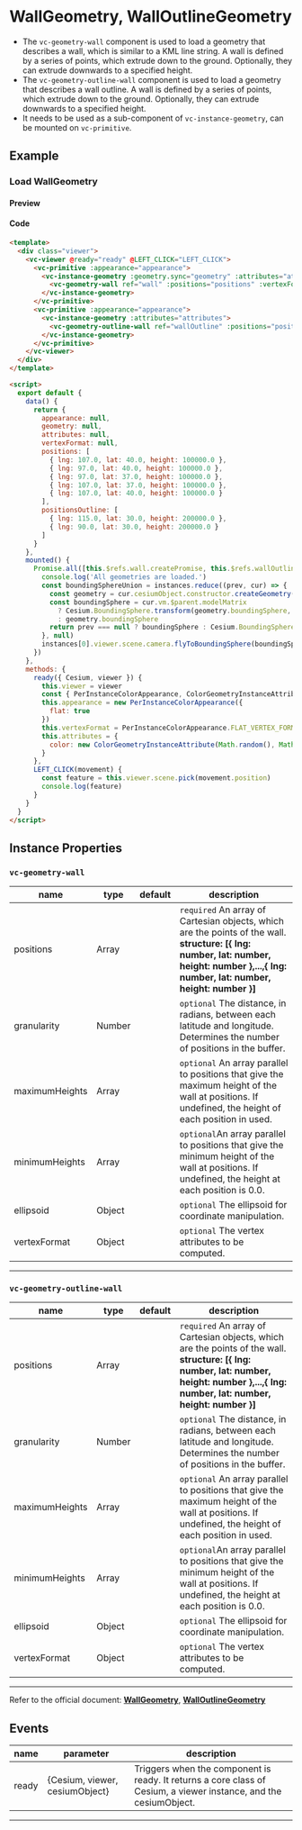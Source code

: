 # WallGeometry, WallOutlineGeometry

- The `vc-geometry-wall` component is used to load a geometry that describes a wall, which is similar to a KML line string. A wall is defined by a series of points, which extrude down to the ground. Optionally, they can extrude downwards to a specified height.
- The `vc-geometry-outline-wall` component is used to load a geometry that describes a wall outline. A wall is defined by a series of points, which extrude down to the ground. Optionally, they can extrude downwards to a specified height.
- It needs to be used as a sub-component of `vc-instance-geometry`, can be mounted on `vc-primitive`.

## Example

### Load WallGeometry

#### Preview

<doc-preview>
  <template>
    <div class="viewer">
      <vc-viewer @ready="ready" @LEFT_CLICK="LEFT_CLICK">
        <vc-primitive :appearance="appearance">
          <vc-instance-geometry :geometry.sync="geometry" :attributes="attributes">
            <vc-geometry-wall ref="wall" :positions="positions" :vertexFormat="vertexFormat"></vc-geometry-wall>
          </vc-instance-geometry>
        </vc-primitive>
        <vc-primitive :appearance="appearance">
          <vc-instance-geometry :attributes="attributes">
            <vc-geometry-outline-wall ref="wallOutline" :positions="positionsOutline"></vc-geometry-outline-wall>
          </vc-instance-geometry>
        </vc-primitive>
      </vc-viewer>
    </div>
  </template>

  <script>
    export default {
      data() {
        return {
          appearance: null,
          geometry: null,
          attributes: null,
          vertexFormat: null,
          positions: [
            { lng: 107.0, lat: 40.0, height: 100000.0 },
            { lng: 97.0, lat: 40.0, height: 100000.0 },
            { lng: 97.0, lat: 37.0, height: 100000.0 },
            { lng: 107.0, lat: 37.0, height: 100000.0 },
            { lng: 107.0, lat: 40.0, height: 100000.0 }
          ],
          positionsOutline: [
            { lng: 115.0, lat: 30.0, height: 200000.0 },
            { lng: 90.0, lat: 30.0, height: 200000.0 }
          ]
        }
      },
      mounted() {
        Promise.all([this.$refs.wall.createPromise, this.$refs.wallOutline.createPromise]).then((instances) => {
          console.log('All geometries are loaded.')
          const boundingSphereUnion = instances.reduce((prev, cur) => {
            const geometry = cur.cesiumObject.constructor.createGeometry(cur.cesiumObject)
            const boundingSphere = cur.vm.$parent.modelMatrix
              ? Cesium.BoundingSphere.transform(geometry.boundingSphere, cur.vm.$parent.modelMatrix)
              : geometry.boundingSphere
            return prev === null ? boundingSphere : Cesium.BoundingSphere.union(prev, boundingSphere)
          }, null)
          instances[0].viewer.scene.camera.flyToBoundingSphere(boundingSphereUnion)
        })
      },
      methods: {
        ready({ Cesium, viewer }) {
          this.viewer = viewer
          const { PerInstanceColorAppearance, ColorGeometryInstanceAttribute } = Cesium
          this.appearance = new PerInstanceColorAppearance({
            flat: true
          })
          this.vertexFormat = PerInstanceColorAppearance.FLAT_VERTEX_FORMAT
          this.attributes = {
            color: new ColorGeometryInstanceAttribute(Math.random(), Math.random(), Math.random(), 0.5)
          }
        },
        LEFT_CLICK(movement) {
          const feature = this.viewer.scene.pick(movement.position)
          console.log(feature)
        }
      }
    }
  </script>
</doc-preview>

#### Code

```html
<template>
  <div class="viewer">
    <vc-viewer @ready="ready" @LEFT_CLICK="LEFT_CLICK">
      <vc-primitive :appearance="appearance">
        <vc-instance-geometry :geometry.sync="geometry" :attributes="attributes">
          <vc-geometry-wall ref="wall" :positions="positions" :vertexFormat="vertexFormat"></vc-geometry-wall>
        </vc-instance-geometry>
      </vc-primitive>
      <vc-primitive :appearance="appearance">
        <vc-instance-geometry :attributes="attributes">
          <vc-geometry-outline-wall ref="wallOutline" :positions="positionsOutline"></vc-geometry-outline-wall>
        </vc-instance-geometry>
      </vc-primitive>
    </vc-viewer>
  </div>
</template>

<script>
  export default {
    data() {
      return {
        appearance: null,
        geometry: null,
        attributes: null,
        vertexFormat: null,
        positions: [
          { lng: 107.0, lat: 40.0, height: 100000.0 },
          { lng: 97.0, lat: 40.0, height: 100000.0 },
          { lng: 97.0, lat: 37.0, height: 100000.0 },
          { lng: 107.0, lat: 37.0, height: 100000.0 },
          { lng: 107.0, lat: 40.0, height: 100000.0 }
        ],
        positionsOutline: [
          { lng: 115.0, lat: 30.0, height: 200000.0 },
          { lng: 90.0, lat: 30.0, height: 200000.0 }
        ]
      }
    },
    mounted() {
      Promise.all([this.$refs.wall.createPromise, this.$refs.wallOutline.createPromise]).then((instances) => {
        console.log('All geometries are loaded.')
        const boundingSphereUnion = instances.reduce((prev, cur) => {
          const geometry = cur.cesiumObject.constructor.createGeometry(cur.cesiumObject)
          const boundingSphere = cur.vm.$parent.modelMatrix
            ? Cesium.BoundingSphere.transform(geometry.boundingSphere, cur.vm.$parent.modelMatrix)
            : geometry.boundingSphere
          return prev === null ? boundingSphere : Cesium.BoundingSphere.union(prev, boundingSphere)
        }, null)
        instances[0].viewer.scene.camera.flyToBoundingSphere(boundingSphereUnion)
      })
    },
    methods: {
      ready({ Cesium, viewer }) {
        this.viewer = viewer
        const { PerInstanceColorAppearance, ColorGeometryInstanceAttribute } = Cesium
        this.appearance = new PerInstanceColorAppearance({
          flat: true
        })
        this.vertexFormat = PerInstanceColorAppearance.FLAT_VERTEX_FORMAT
        this.attributes = {
          color: new ColorGeometryInstanceAttribute(Math.random(), Math.random(), Math.random(), 0.5)
        }
      },
      LEFT_CLICK(movement) {
        const feature = this.viewer.scene.pick(movement.position)
        console.log(feature)
      }
    }
  }
</script>
```

## Instance Properties

### `vc-geometry-wall`

<!-- prettier-ignore -->
| name | type | default | description |
| --------------- | ------ | ------- | ----------------------------------------------------------------------------- |
| positions | Array | | `required` An array of Cartesian objects, which are the points of the wall. **structure: [{ lng: number, lat: number, height: number },...,{ lng: number, lat: number, height: number }]** |
| granularity | Number | | `optional` The distance, in radians, between each latitude and longitude. Determines the number of positions in the buffer. |
| maximumHeights | Array | | `optional` An array parallel to positions that give the maximum height of the wall at positions. If undefined, the height of each position in used.|
| minimumHeights | Array | | `optional`An array parallel to positions that give the minimum height of the wall at positions. If undefined, the height at each position is 0.0.|
| ellipsoid | Object | | `optional` The ellipsoid for coordinate manipulation. |
| vertexFormat | Object | | `optional` The vertex attributes to be computed.|

---

### `vc-geometry-outline-wall`

<!-- prettier-ignore -->
| name            | type   | default | description                                                                              |
| --------------- | ------ | ------- | ---------------------------------------------------------------------------------------- |
| positions | Array | | `required` An array of Cartesian objects, which are the points of the wall. **structure: [{ lng: number, lat: number, height: number },...,{ lng: number, lat: number, height: number }]** |
| granularity | Number | | `optional` The distance, in radians, between each latitude and longitude. Determines the number of positions in the buffer. |
| maximumHeights | Array | | `optional` An array parallel to positions that give the maximum height of the wall at positions. If undefined, the height of each position in used.|
| minimumHeights | Array | | `optional`An array parallel to positions that give the minimum height of the wall at positions. If undefined, the height at each position is 0.0.|
| ellipsoid | Object | | `optional` The ellipsoid for coordinate manipulation. |
| vertexFormat | Object | | `optional` The vertex attributes to be computed.|

---

Refer to the official document: **[WallGeometry](https://cesium.com/docs/cesiumjs-ref-doc/WallGeometry.html)**, **[WallOutlineGeometry](https://cesium.com/docs/cesiumjs-ref-doc/WallOutlineGeometry.html)**

## Events

<!-- prettier-ignore -->
| name | parameter | description |
| ---- | --------- | ----------- |
| ready | {Cesium, viewer, cesiumObject} | Triggers when the component is ready. It returns a core class of Cesium, a viewer instance, and the cesiumObject. |

---
